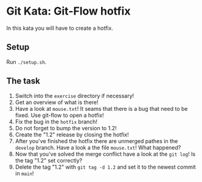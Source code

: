 # Git Kata: Git-Flow hotfix

In this kata you will have to create a hotfix.

## Setup

Run `./setup.sh`.

## The task

1. Switch into the `exercise` directory if necessary!
1. Get an overview of what is there!
1. Have a look at `mouse.txt`! It seams that there is a bug that need to be fixed. Use git-flow to open a hotfix!
1. Fix the bug in the `hotfix` branch!
1. Do not forget to bump the version to 1.2!
1. Create the "1.2" release by closing the hotfix!
1. After you've finished the hotfix there are unmerged pathes in the `develop` branch. Have a look a the file `mouse.txt`! What happened?
1. Now that you've solved the merge conflict have a look at the `git log`! Is the tag "1.2" set correctly?
1. Delete the tag "1.2" with `git tag -d 1.2` and set it to the newest commit in `main`!